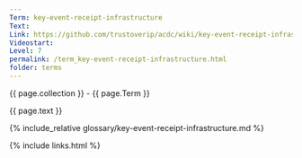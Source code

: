 ```yaml
---
Term: key-event-receipt-infrastructure
Text: 
Link: https://github.com/trustoverip/acdc/wiki/key-event-receipt-infrastructure.md
Videostart: 
Level: 7
permalink: /term_key-event-receipt-infrastructure.html
folder: terms
---
```


{{ page.collection }} - {{ page.Term }}

   {{ page.text }}

{% include_relative glossary/key-event-receipt-infrastructure.md %}

 {% include links.html %} 
